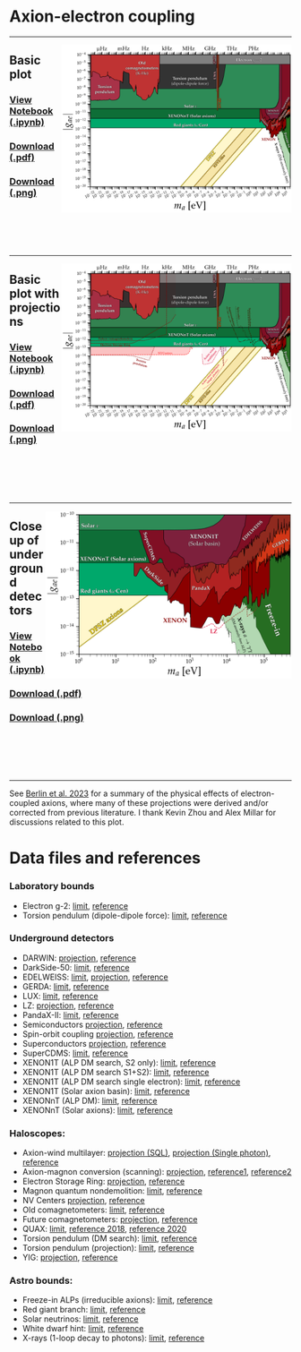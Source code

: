 # Axion-electron coupling
---
[<img align="right" height="300" src="../plots/plots_png/AxionElectron.png">](https://github.com/cajohare/AxionLimits/raw/master/plots/plots_png/AxionElectron.png)
## Basic plot
### [View Notebook (.ipynb)](https://github.com/cajohare/AxionLimits/blob/master/AxionElectron.ipynb)
### [Download (.pdf)](https://github.com/cajohare/AxionLimits/raw/master/plots/AxionElectron.pdf)
### [Download (.png)](https://github.com/cajohare/AxionLimits/raw/master/plots/plots_png/AxionElectron.png)
### &nbsp;
### &nbsp;
---
[<img align="right" height="300" src="../plots/plots_png/AxionElectron_with_Projections.png">](https://github.com/cajohare/AxionLimits/raw/master/plots/plots_png/AxionElectron_with_Projections.png)
## Basic plot with projections
### [View Notebook (.ipynb)](https://github.com/cajohare/AxionLimits/blob/master/AxionElectron.ipynb)
### [Download (.pdf)](https://github.com/cajohare/AxionLimits/raw/master/plots/AxionElectron_with_Projections.pdf)
### [Download (.png)](https://github.com/cajohare/AxionLimits/raw/master/plots/plots_png/AxionElectron_with_Projections.png)
### &nbsp;
### &nbsp;
---
[<img align="right" height="300" src="../plots/plots_png/AxionElectron_UndergroundDetectorsCloseup.png">](https://github.com/cajohare/AxionLimits/raw/master/plots/plots_png/AxionElectron_UndergroundDetectorsCloseup.png)
## Closeup of underground detectors
### [View Notebook (.ipynb)](https://github.com/cajohare/AxionLimits/blob/master/AxionElectron.ipynb)
### [Download (.pdf)](https://github.com/cajohare/AxionLimits/raw/master/plots/AxionElectron_UndergroundDetectorsCloseup.pdf)
### [Download (.png)](https://github.com/cajohare/AxionLimits/raw/master/plots/plots_png/AxionElectron_UndergroundDetectorsCloseup.png)
### &nbsp;
### &nbsp;
---

See [Berlin et al. 2023](https://arxiv.org/abs/2312.11601) for a summary of the physical effects of electron-coupled axions, where many of these projections were derived and/or corrected from previous literature. I thank Kevin Zhou and Alex Millar for discussions related to this plot.

# Data files and references

### Laboratory bounds
* Electron g-2: [limit](https://github.com/cajohare/AxionLimits/raw/master/limit_data/AxionElectron/Electron_g-2.txt), [reference](https://link.springer.com/article/10.1140/epjc/s10052-019-7442-8)
* Torsion pendulum (dipole-dipole force): [limit](https://github.com/cajohare/AxionLimits/raw/master/limit_data/AxionElectron/TorsionPendulum-Spin.txt), [reference](https://arxiv.org/abs/1508.02463)

### Underground detectors
* DARWIN: [projection](https://github.com/cajohare/AxionLimits/raw/master/limit_data/AxionElectron/Projections/DARWIN.txt), [reference](https://arxiv.org/abs/1606.07001)
* DarkSide-50: [limit](https://github.com/cajohare/AxionLimits/raw/master/limit_data/AxionElectron/DarkSide.txt), [reference](https://arxiv.org/abs/2207.11968)
* EDELWEISS: [limit](https://github.com/cajohare/AxionLimits/raw/master/limit_data/AxionElectron/EDELWEISS.txt), [projection](https://github.com/cajohare/AxionLimits/raw/master/limit_data/AxionElectron/Projections/EDELWEISS.txt), [reference](https://arxiv.org/abs/1808.02340)
* GERDA: [limit](https://github.com/cajohare/AxionLimits/raw/master/limit_data/AxionElectron/GERDA.txt), [reference](https://arxiv.org/abs/2005.14184)
* LUX: [limit](https://github.com/cajohare/AxionLimits/raw/master/limit_data/AxionElectron/LUX.txt), [reference](https://arxiv.org/abs/1704.02297)
* LZ: [projection](https://github.com/cajohare/AxionLimits/raw/master/limit_data/AxionElectron/Projections/LZ.txt), [reference](https://arxiv.org/abs/2102.11740)
* PandaX-II: [limit](https://github.com/cajohare/AxionLimits/raw/master/limit_data/AxionElectron/PandaX.txt), [reference](https://arxiv.org/abs/1707.07921)
* Semiconductors [projection](https://github.com/cajohare/AxionLimits/raw/master/limit_data/AxionElectron/Projections/Semiconductors.txt), [reference](https://arxiv.org/abs/1608.01994)
* Spin-orbit coupling [projection](https://github.com/cajohare/AxionLimits/raw/master/limit_data/AxionElectron/Projections/SpinOrbitCoupling.txt), [reference](https://arxiv.org/abs/2202.11716)
* Superconductors [projection](https://github.com/cajohare/AxionLimits/raw/master/limit_data/AxionElectron/Projections/Superconductors.txt), [reference](https://arxiv.org/abs/1604.06800)
* SuperCDMS: [limit](https://github.com/cajohare/AxionLimits/raw/master/limit_data/AxionElectron/SuperCDMS.txt), [reference](https://arxiv.org/abs/1911.11905)
* XENON1T (ALP DM search, S2 only): [limit](https://github.com/cajohare/AxionLimits/raw/master/limit_data/AxionElectron/XENON1T_DM_S2.txt), [reference](https://arxiv.org/abs/1907.11485)
* XENON1T (ALP DM search S1+S2): [limit](https://github.com/cajohare/AxionLimits/raw/master/limit_data/AxionElectron/XENON1T_DM_S1S2.txt), [reference](https://arxiv.org/abs/2006.09721)
* XENON1T (ALP DM search single electron): [limit](https://github.com/cajohare/AxionLimits/raw/master/limit_data/AxionElectron/XENON1T_DM_SE.txt), [reference](https://arxiv.org/abs/2112.12116)
* XENON1T (Solar axion basin): [limit](https://github.com/cajohare/AxionLimits/raw/master/limit_data/AxionElectron/XENON1T_S2_SolarAxionBasin.txt), [reference](https://arxiv.org/abs/2006.12431)
* XENONnT (ALP DM): [limit](https://github.com/cajohare/AxionLimits/raw/master/limit_data/AxionElectron/XENONnT.txt), [reference](https://arxiv.org/abs/2207.11330)
* XENONnT (Solar axions): [limit](https://github.com/cajohare/AxionLimits/raw/master/limit_data/AxionElectron/XENONnT_Solar.txt), [reference](https://arxiv.org/abs/2207.11330)


### Haloscopes:
* Axion-wind multilayer:  [projection (SQL)](https://github.com/cajohare/AxionLimits/raw/master/limit_data/AxionElectron/Projections/AxionWindMultilayer.txt), [projection (Single photon)](https://github.com/cajohare/AxionLimits/raw/master/limit_data/AxionElectron/Projections/AxionWindMultilayer_SinglePhoton.txt),  [reference](https://arxiv.org/abs/2312.11601)
* Axion-magnon conversion (scanning):  [projection](https://github.com/cajohare/AxionLimits/raw/master/limit_data/AxionElectron/Projections/MagnonScan.txt),  [reference1](https://arxiv.org/abs/2005.10256),  [reference2](https://arxiv.org/abs/2001.10666)
* Electron Storage Ring: [projection](https://github.com/cajohare/AxionLimits/raw/master/limit_data/AxionElectron/Projections/ElectronStorageRing.txt),  [reference](https://arxiv.org/abs/2211.08439)
* Magnon quantum nondemolition:  [limit](https://github.com/cajohare/AxionLimits/raw/master/limit_data/AxionElectron/Magnons.txt),  [reference](https://arxiv.org/abs/2102.08764)
* NV Centers [projection](https://github.com/cajohare/AxionLimits/raw/master/limit_data/AxionElectron/Projections/NVCenters.txt), [reference](https://arxiv.org/abs/2302.12756)
* Old comagnetometers:  [limit](https://github.com/cajohare/AxionLimits/raw/master/limit_data/AxionElectron/OldComagnetometers.txt),  [reference](https://arxiv.org/abs/1907.03767)
* Future comagnetometers:  [projection](https://github.com/cajohare/AxionLimits/raw/master/limit_data/AxionElectron/Projections/FutureComagnetometers.txt),  [reference](https://arxiv.org/abs/1907.03767)
* QUAX:  [limit](https://github.com/cajohare/AxionLimits/raw/master/limit_data/AxionElectron/QUAX.txt),  [reference 2018](https://arxiv.org/abs/1806.00310), [reference 2020](https://arxiv.org/abs/2001.08940)
* Torsion pendulum (DM search):  [limit](https://github.com/cajohare/AxionLimits/raw/master/limit_data/AxionElectron/TorsionPendulum-DM.txt),  [reference](https://arxiv.org/abs/1902.04246)
* Torsion pendulum (projection):  [limit](https://github.com/cajohare/AxionLimits/raw/master/limit_data/AxionElectron/Projections/TorsionPendulum-DM.txt),  [reference](https://arxiv.org/abs/1709.07852)
* YIG:  [projection](https://github.com/cajohare/AxionLimits/raw/master/limit_data/AxionElectron/Projections/YIG.txt),  [reference](https://arxiv.org/abs/2001.10666)


### Astro bounds:
* Freeze-in ALPs (irreducible axions): [limit](https://github.com/cajohare/AxionLimits/raw/master/limit_data/AxionElectron/IrreducibleFreezeIn.txt), [reference](https://arxiv.org/abs/2209.06216)
* Red giant branch: [limit](https://github.com/cajohare/AxionLimits/raw/master/limit_data/AxionElectron/RedGiants.txt), [reference](https://arxiv.org/abs/2007.03694)
* Solar neutrinos: [limit](https://github.com/cajohare/AxionLimits/raw/master/limit_data/AxionElectron/SolarNu.txt), [reference](https://arxiv.org/abs/0807.2926)
* White dwarf hint: [limit](https://github.com/cajohare/AxionLimits/raw/master/limit_data/AxionElectron/WDhint.txt), [reference](https://arxiv.org/abs/1708.02111)
* X-rays (1-loop decay to photons): [limit](https://github.com/cajohare/AxionLimits/raw/master/limit_data/AxionElectron/Xray_1loop.txt), [reference](https://arxiv.org/abs/2202.08858)
